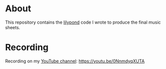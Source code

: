 # About

This repository contains the [lilypond](https://lilypond.org/) code I wrote to produce the final music sheets.

# Recording

Recording on my [YouTube channel](https://www.youtube.com/@VinLudens): https://youtu.be/0NnmdyqXUTA
